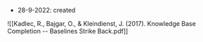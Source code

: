 - 28-9-2022: created

![[Kadlec, R., Bajgar, O., & Kleindienst, J. (2017). Knowledge Base Completion -- Baselines Strike Back.pdf]]